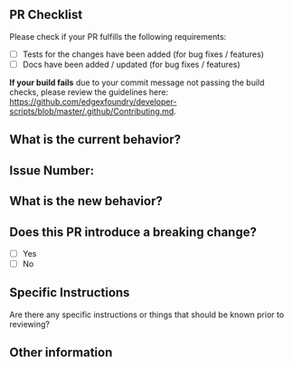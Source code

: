## PR Checklist
Please check if your PR fulfills the following requirements:

- [ ] Tests for the changes have been added (for bug fixes / features)
- [ ] Docs have been added / updated (for bug fixes / features)

**If your build fails** due to your commit message not passing the build checks, please review the guidelines here: https://github.com/edgexfoundry/developer-scripts/blob/master/.github/Contributing.md.

## What is the current behavior?
<!-- Please describe the current behavior and link to a relevant issue. -->


## Issue Number:


## What is the new behavior?


## Does this PR introduce a breaking change?
<!-- If this PR contains a breaking change, please describe the impact and migration path for existing applications below. -->

- [ ] Yes
- [ ] No

## Specific Instructions
Are there any specific instructions or things that should be known prior to reviewing?


## Other information